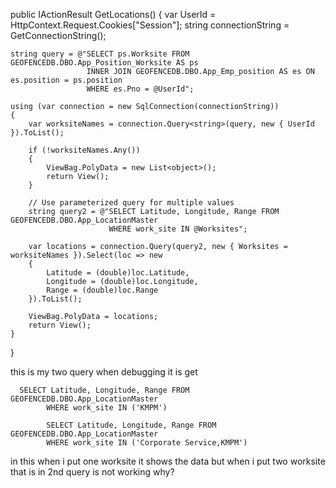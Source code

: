 public IActionResult GetLocations()
{
    var UserId = HttpContext.Request.Cookies["Session"];
    string connectionString = GetConnectionString();

    string query = @"SELECT ps.Worksite FROM GEOFENCEDB.DBO.App_Position_Worksite AS ps 
                     INNER JOIN GEOFENCEDB.DBO.App_Emp_position AS es ON es.position = ps.position 
                     WHERE es.Pno = @UserId";

    using (var connection = new SqlConnection(connectionString))
    {
        var worksiteNames = connection.Query<string>(query, new { UserId }).ToList();

        if (!worksiteNames.Any()) 
        {
            ViewBag.PolyData = new List<object>();
            return View();
        }

        // Use parameterized query for multiple values
        string query2 = @"SELECT Latitude, Longitude, Range FROM GEOFENCEDB.DBO.App_LocationMaster 
                          WHERE work_site IN @Worksites";

        var locations = connection.Query(query2, new { Worksites = worksiteNames }).Select(loc => new
        {
            Latitude = (double)loc.Latitude,
            Longitude = (double)loc.Longitude,
            Range = (double)loc.Range
        }).ToList();

        ViewBag.PolyData = locations;
        return View();
    }
}




this is my two query when debugging it is get 

      SELECT Latitude, Longitude, Range FROM GEOFENCEDB.DBO.App_LocationMaster 
            WHERE work_site IN ('KMPM')

            SELECT Latitude, Longitude, Range FROM GEOFENCEDB.DBO.App_LocationMaster 
            WHERE work_site IN ('Corporate Service,KMPM')

in this when i put one worksite it shows the data but when i put two worksite that is in 2nd query is not working why?
